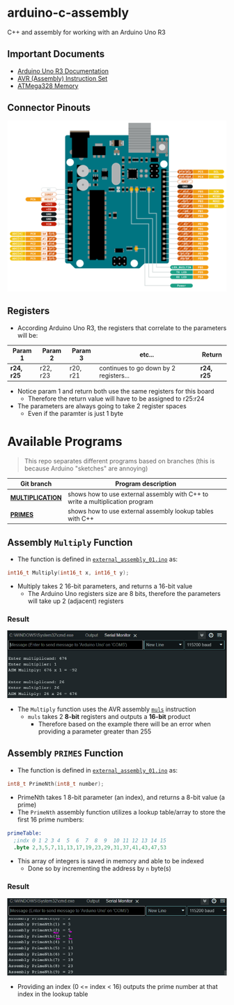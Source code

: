 # arduino-c-assembly
C++ and assembly for working with an Arduino Uno R3

## Important Documents
- [Arduino Uno R3 Documentation](https://docs.arduino.cc/hardware/uno-rev3/)
- [AVR (Assembly) Instruction Set](https://ww1.microchip.com/downloads/en/devicedoc/atmel-0856-avr-instruction-set-manual.pdf)
- [ATMega328 Memory](https://web.alfredstate.edu/faculty/weimandn/miscellaneous/atmega_miscellaneous/ATmega328%20SRAM%20Data%20Memory.pdf)

## Connector Pinouts
![Arduino Uno R3 Connector Pinouts Image](assets/connector-pinouts.png)

## Registers

- According Arduino Uno R3, the registers that correlate to the parameters will be:

| Param 1 | Param 2 | Param 3 | etc... | Return |
| ------- | ------- | ------- | ------ | ------ |
| **r24, r25** | r22, r23 | r20, r21 | continues to go down by 2 registers... | **r24, r25** |

- Notice param 1 and return both use the same registers for this board
    - Therefore the return value will have to be assigned to r25:r24
- The parameters are always going to take 2 register spaces
    - Even if the paramter is just 1 byte

# Available Programs
> This repo separates different programs based on branches (this is because Arduino "sketches" are annoying)

| Git branch | Program description |
| ---------- | ------------------- |
| [**MULTIPLICATION**](https://github.com/evvic/arduino-c-assembly/tree/MULTIPLICATION) | shows how to use external assembly with C++ to write a multiplication program |
| [**PRIMES**](https://github.com/evvic/arduino-c-assembly/tree/PRIMES) | shows how to use external assembly lookup tables with C++ |


## Assembly `Multiply` Function
- The function is defined in [`external_assembly_01.ino`](external_assembly_01.ino) as:
```C++
int16_t Multiply(int16_t x, int16_t y);
```
- Multiply takes 2 16-bit parameters, and returns a 16-bit value
    - The Arduino Uno registers size are 8 bits, therefore the parameters will take up 2 (adjacent) registers

### Result
![Serial console output from testing the assembly multiplication](assets/assemply_multiply.png)
- The `Multiply` function uses the AVR assembly [`muls`](https://ww1.microchip.com/downloads/en/devicedoc/atmel-0856-avr-instruction-set-manual.pdf) instruction
    - `muls` takes 2 **8-bit** registers and outputs a **16-bit** product
        - Therefore based on the example there will be an error when providing a parameter greater than 255


## Assembly `PRIMES` Function
- The function is defined in [`external_assembly_01.ino`](external_assembly_01.ino) as:
```C++
int8_t PrimeNth(int8_t number);
```
- PrimeNth takes 1 8-bit parameter (an index), and returns a 8-bit value (a prime)
- The `PrimeNth` assembly function utilizes a lookup table/array to store the first 16 prime numbers:
```S
primeTable:
  ;indx 0 1 2 3 4  5  6  7  8  9  10 11 12 13 14 15
  .byte 2,3,5,7,11,13,17,19,23,29,31,37,41,43,47,53
```
- This array of integers is saved in memory and able to be indexed
    - Done so by incrementing the address by `n` byte(s)

### Result
![alt text](assets/assembly-primes.png)

- Providing an index (0 <= index < 16) outputs the prime number at that index in the lookup table
